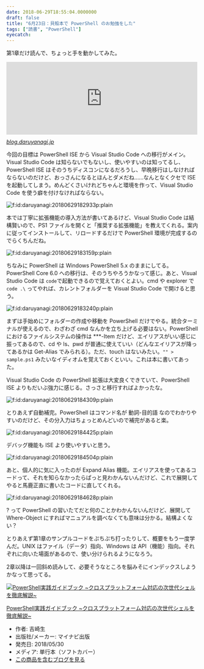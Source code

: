```yaml
---
date: 2018-06-29T18:55:04.0000000
draft: false
title: "6月23日：貝殻本で PowerShell のお勉強をした"
tags: ["読書", "PowerShell"]
eyecatch: 
---
```

<p>第1章だけ読んで、ちょっと手を動かしてみた。</p><p><iframe src="https://hatenablog-parts.com/embed?url=https%3A%2F%2Fblog.daruyanagi.jp%2Fentry%2F2018%2F06%2F05%2F030249" title="6月5日：『PowerShell実践ガイドブック』 - だるろぐ" class="embed-card embed-blogcard" scrolling="no" frameborder="0" style="display: block; width: 100%; height: 190px; max-width: 500px; margin: 10px 0px;"></iframe><cite class="hatena-citation"><a href="https://blog.daruyanagi.jp/entry/2018/06/05/030249">blog.daruyanagi.jp</a></cite></p><p>今回の目標は PowerShell ISE から Visual Studio Code への移行がメイン。Visual Studio Code は知らないでもないし、使いやすいのは知ってるし、PowerShell ISE はそのうちディスコンになるだろうし、早晩移行はしなければならないのだけど、おっさんになるとほんとダメだね……なんとなくクセで ISE を起動してしまう。めんどくさいけれどちゃんと環境を作って、Visual Studio Code を使う癖を付けなければならない。</p><p><span itemscope itemtype="http://schema.org/Photograph"><img src="20180629182933.png" alt="f:id:daruyanagi:20180629182933p:plain" title="f:id:daruyanagi:20180629182933p:plain" class="hatena-fotolife" itemprop="image"></span></p><p>本では丁寧に拡張機能の導入方法が書いてあるけど、Visual Studio Code は結構賢いので、PS1 ファイルを開くと「推奨する拡張機能」を教えてくれる。案内に従ってインストールして、リロードするだけで PowerShell 環境が完成するのでらくちんだね。</p><p><span itemscope itemtype="http://schema.org/Photograph"><img src="20180629183159.png" alt="f:id:daruyanagi:20180629183159p:plain" title="f:id:daruyanagi:20180629183159p:plain" class="hatena-fotolife" itemprop="image"></span></p><p>ちなみに PowerShell は Windows PowerShell 5.x のままにしてる。PowerShell Core 6.0 への移行は、そのうちやろうかなって感じ。あと、Visual Studio Code は <code>code</code>で起動できるので覚えておくとよい。cmd や explorer で <code>code .\</code> ってやれば、カレントフォルダーを Visual Studio Code で開けると思う。</p><p><span itemscope itemtype="http://schema.org/Photograph"><img src="20180629183240.png" alt="f:id:daruyanagi:20180629183240p:plain" title="f:id:daruyanagi:20180629183240p:plain" class="hatena-fotolife" itemprop="image"></span></p><p>まずは手始めにフォルダーの作成や移動を PowerShell だけでやる。統合ターミナルが使えるので、わざわざ cmd なんかを立ち上げる必要はない。PowerShell におけるファイルシステムの操作は ***-Item だけど、エイリアスがいい感じに振ってあるので、cd や ls、pwd が普通に使えていい（どんなエイリアスが降ってあるかは Get-Alias でみられる）。ただ、touch はないみたい。<code>"" > sample.ps1</code> みたいなイディオムを覚えておくといい。これは本に書いてあった。</p><p>Visual Studio Code の PowerShell 拡張は大変良くできていて、PowerShell ISE よりもだいぶ強力に感じる。さっさと移行すればよかったな。</p><p><span itemscope itemtype="http://schema.org/Photograph"><img src="20180629184309.png" alt="f:id:daruyanagi:20180629184309p:plain" title="f:id:daruyanagi:20180629184309p:plain" class="hatena-fotolife" itemprop="image"></span></p><p>とりあえず自動補完。PowerShell はコマンド名が 動詞-目的語 なのでわかりやすいのだけど、その分入力はちょっとめんどいので補完があると楽。</p><p><span itemscope itemtype="http://schema.org/Photograph"><img src="20180629184425.png" alt="f:id:daruyanagi:20180629184425p:plain" title="f:id:daruyanagi:20180629184425p:plain" class="hatena-fotolife" itemprop="image"></span></p><p>デバッグ機能も ISE より使いやすいと思う。</p><p><span itemscope itemtype="http://schema.org/Photograph"><img src="20180629184504.png" alt="f:id:daruyanagi:20180629184504p:plain" title="f:id:daruyanagi:20180629184504p:plain" class="hatena-fotolife" itemprop="image"></span></p><p>あと、個人的に気に入ったのが Expand Alias 機能。エイリアスを使ってあるコードって、それを知らなかったらぱっと見わかんないんだけど、これで展開してやると馬鹿正直に書いたコードに直してくれる。</p><p><span itemscope itemtype="http://schema.org/Photograph"><img src="20180629184628.png" alt="f:id:daruyanagi:20180629184628p:plain" title="f:id:daruyanagi:20180629184628p:plain" class="hatena-fotolife" itemprop="image"></span></p><p>? って PowerShell の習いたてだと何のことかわかんないんだけど、展開して Where-Object にすればマニュアルを調べなくても意味は分かる。結構よくない？</p><p>とりあえず第1章のサンプルコードをぷちぷち打ったりして、概要をもう一度学んだ。UNIX はファイル（データ）指向、Windows は API（機能）指向。それぞれに向いた場面があるので、使い分けられるようになろう。</p><p>2章以降は一回斜め読みして、必要そうなところを脳みそにインデックスしようかなって思ってる。</p><p><div class="hatena-asin-detail"><a href="http://www.amazon.co.jp/exec/obidos/ASIN/4839965986/bestylesnet-22/"><img src="https://images-fe.ssl-images-amazon.com/images/I/61pLrWCOvdL._SL160_.jpg" class="hatena-asin-detail-image" alt="PowerShell実践ガイドブック ~クロスプラットフォーム対応の次世代シェルを徹底解説~" title="PowerShell実践ガイドブック ~クロスプラットフォーム対応の次世代シェルを徹底解説~"></a><div class="hatena-asin-detail-info"><p class="hatena-asin-detail-title"><a href="http://www.amazon.co.jp/exec/obidos/ASIN/4839965986/bestylesnet-22/">PowerShell実践ガイドブック ~クロスプラットフォーム対応の次世代シェルを徹底解説~</a></p><ul><li><span class="hatena-asin-detail-label">作者:</span> 吉崎生</li><li><span class="hatena-asin-detail-label">出版社/メーカー:</span> マイナビ出版</li><li><span class="hatena-asin-detail-label">発売日:</span> 2018/05/30</li><li><span class="hatena-asin-detail-label">メディア:</span> 単行本（ソフトカバー）</li><li><a href="http://d.hatena.ne.jp/asin/4839965986/bestylesnet-22" target="_blank">この商品を含むブログを見る</a></li></ul></div><div class="hatena-asin-detail-foot"></div></div></p>
